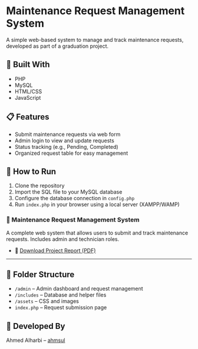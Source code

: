 # Maintenance Request Management System

A simple web-based system to manage and track maintenance requests, developed as part of a graduation project.

## 🔧 Built With
- PHP
- MySQL
- HTML/CSS
- JavaScript

## 📋 Features
- Submit maintenance requests via web form
- Admin login to view and update requests
- Status tracking (e.g., Pending, Completed)
- Organized request table for easy management

## 🚀 How to Run
1. Clone the repository
2. Import the SQL file to your MySQL database
3. Configure the database connection in `config.php`
4. Run `index.php` in your browser using a local server (XAMPP/WAMP)

### 🔧 Maintenance Request Management System
A complete web system that allows users to submit and track maintenance requests. Includes admin and technician roles.
- 📄 [Download Project Report (PDF)](https://github.com/ahmsul/mange_system/raw/main/portfoliom_system.pdf)
---
## 📂 Folder Structure
- `/admin` – Admin dashboard and request management
- `/includes` – Database and helper files
- `/assets` – CSS and images
- `index.php` – Request submission page

## 👤 Developed By
Ahmed Alharbi – [ahmsul](https://github.com/ahmsul)

